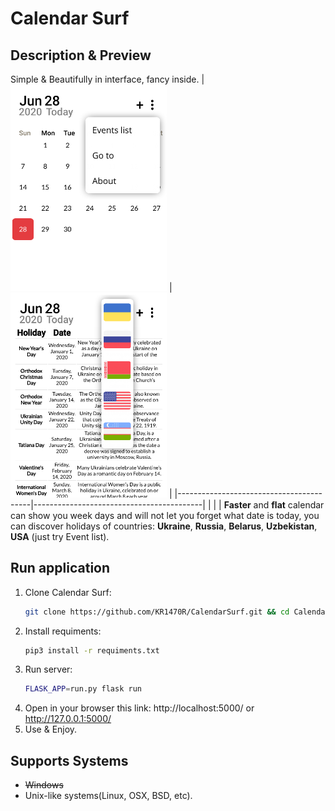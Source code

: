 # Calendar Surf
## Description & Preview
Simple & Beautifully in interface, fancy inside.
|<img src="/screenshots/1.png" width=250> | <img src="/screenshots/2.png" width=250> |
|-----------------------------------------|------------------------------------------|
|                                         |                                          |
**Faster** and **flat** calendar can show you week days and will not let you forget what date is today, you can discover holidays of countries: **Ukraine**, **Russia**, **Belarus**, **Uzbekistan**, **USA** (just try Event list).
## Run application

 1. Clone Calendar Surf:
	   ```bash
	 git clone https://github.com/KR1470R/CalendarSurf.git && cd CalendarSurf/
    ```
 2. Install requiments:
	 ```bash
	pip3 install -r requiments.txt
	```
 3. Run server:
	```bash
	FLASK_APP=run.py flask run
	```
 4. Open in your browser this link:
	http://localhost:5000/ or http://127.0.0.1:5000/
 5. Use & Enjoy.
	 
## Supports Systems

 - ~~Windows~~
 - Unix-like systems(Linux, OSX, BSD, etc).
